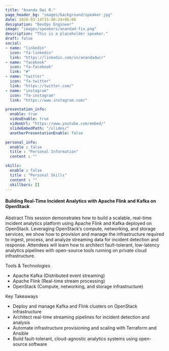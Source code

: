```yaml
---
title: "Ananda Dwi R."
page_header_bg: "images/background/speaker.jpg"
date: 2020-03-14T15:40:24+06:00
designation: "DevOps Engineer"
image: "images/speakers/anandad-fix.png"
description: "This is a placeholder speaker."
draft: false
social:
- name: "linkedin"
  icon: "fa-linkedin"
  link: "https://linkedin.com/in/anandadwir"
- name: "facebook"
  icon: "fa-facebook"
  link: "#"
- name: "twitter"
  icon: "fa-twitter"
  link: "https://twitter.com/"
- name: "instagram"
  icon: "fa-instagram"
  link: "https://www.instagram.com/"

presentation_info:
  enable: true
  videoEnable: true
  videoUrl: "https://www.youtube.com/embed/"
  slideEmbedPath: "/slides/" 
  anotherPresentationEnable: false

personal_info:
  enable : false
  title : "Personal Information"
  content : ""

skills:
  enable : false
  title : "Personal Skills"
  content : ""
  skillbars: []
---
```


#### Building Real-Time Incident Analytics with Apache Flink and Kafka on OpenStack

Abstract
This session demonstrates how to build a scalable, real-time incident analytics platform using Apache Flink and Kafka deployed on OpenStack. Leveraging OpenStack’s compute, networking, and storage services, we show how to provision and manage the infrastructure required to ingest, process, and analyze streaming data for incident detection and response. Attendees will learn how to architect fault-tolerant, low-latency analytics pipelines with open-source tools running on private cloud infrastructure.

Tools & Technologies
- Apache Kafka (Distributed event streaming)
- Apache Flink (Real-time stream processing)
- OpenStack (Compute, networking, and storage infrastructure)

Key Takeaways
- Deploy and manage Kafka and Flink clusters on OpenStack infrastructure
- Architect real-time streaming pipelines for incident detection and analysis
- Automate infrastructure provisioning and scaling with Terraform and Ansible
- Build fault-tolerant, cloud-agnostic analytics systems using open-source software
